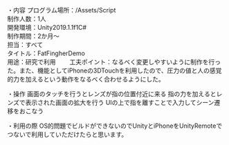 ・内容
プログラム場所：/Assets/Script  
制作人数：1人  
開発環境：Unity2019.1.1f1C#  
制作期間：2か月～  
担当：すべて  
タイトル：FatFingherDemo  
用途：研究で利用　　
工夫ポイント：なるべく変更しやすいように制作を行った。また、機能としてiPhoneの3DTouchを利用したので、圧力の値と人の感覚的力を加えるという動作をなるべく合わせるようにした。　　

・操作
画面のタッチを行うとレンズが指の位置付近に来る
指の力を加えるとレンズで表示された画面の拡大を行う
UIの上で指を離すことで入力してシーン遷移をおこなう

・利用の際
OS的問題でビルドができないのでUnityとiPhoneをUnityRemoteでつないで利用していただけたらと思います。
